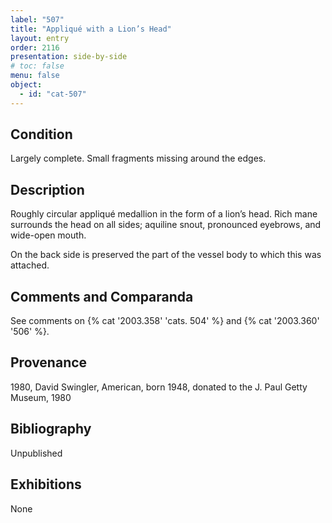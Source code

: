 ```yaml
---
label: "507"
title: "Appliqué with a Lion’s Head"
layout: entry
order: 2116
presentation: side-by-side
# toc: false
menu: false
object:
  - id: "cat-507"
---
```


## Condition

Largely complete. Small fragments missing around the edges.

## Description

Roughly circular appliqué medallion in the form of a lion’s head. Rich mane surrounds the head on all sides; aquiline snout, pronounced eyebrows, and wide-open mouth.

On the back side is preserved the part of the vessel body to which this was attached.

## Comments and Comparanda

See comments on {% cat '2003.358' 'cats. 504' %} and {% cat '2003.360' '506' %}.

## Provenance

1980, David Swingler, American, born 1948, donated to the J. Paul Getty Museum, 1980

## Bibliography

Unpublished

## Exhibitions

None